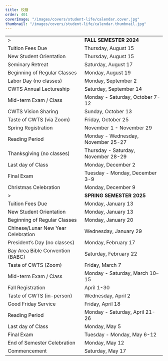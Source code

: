 ```yaml
---
title: 校曆
order: 401
coverImage: "/images/covers/student-life/calendar.cover.jpg"
thumbnail: "/images/covers/student-life/calendar.thumbnail.jpg"
---
```


<style>
    table thead {
        display: none;
    }
    td[colspan] {
        padding-top: 1.5rem;
    }
</style>

|                                        |                                          |
| -------------------------------------- | ---------------------------------------- |
| >                                      | **FALL SEMESTER 2024**                   |
| Tuition Fees Due                       | Thursday, August 15                      |
| New Student Orientation                | Thursday, August 15                      |
| Seminary Retreat                       | Saturday, August 17                      |
| Beginning of Regular Classes           | Monday, August 19                        |
| Labor Day (no classes)                 | Monday, September 2                      |
| CWTS Annual Lectureship                | Saturday, September 14                   |
| Mid-term Exam / Class                  | Monday - Saturday, October 7-12          |
| CWTS Vision Sharing                    | Sunday, October 13                       |
| Taste of CWTS (via Zoom)               | Friday, October 25                       |
| Spring Registration                    | November 1 - November 29                 |
| Reading Period                         | Monday - Wednesday, November 25-27       |
| Thanksgiving (no classes)              | Thursday - Saturday, November 28-29      |
| Last day of Class                      | Monday, December 2                       |
| Final Exam                             | Tuesday - Monday, December 3-9           |
| Christmas Celebration                  | Monday, December 9                       |
| >                                      | **SPRING SEMESTER 2025**                 |
| Tuition Fees Due                       | Monday, January 13                       |
| New Student Orientation                | Monday, January 13                       |
| Beginning of Regular Classes           | Monday, January 20                       |
| Chinese/Lunar New Year Celebration     | Wednesday, January 29                    |
| President’s Day (no classes)           | Monday, February 17                      |
| Bay Area Bible Convention (BABC)       | Saturday, February 22                    |
| Taste of CWTS (Zoom)                   | Friday, March 7                          |
| Mid-term Exam / Class                  | Monday - Saturday, March 10–15           |
| Fall Registration                      | April 1-30                               |
| Taste of CWTS (in-person)              | Wednesday, April 2                       |
| Good Friday Service                    | Friday, April 18                         |
| Reading Period                         | Monday - Saturday, April 21-26           |
| Last day of Class                      | Monday, May 5                            |
| Final Exam                             | Tuesday - Monday, May 6-12               |
| End of Semester Celebration            | Monday, May 12                           |
| Commencement                           | Saturday, May 17                         |
